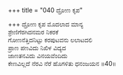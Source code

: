 +++
title = "040 ದ್ರೋಣ ಕೃಪ"

+++
ದ್ರೋಣ ಕೃಪ ಮೊದಲಾದ ಮಾನ್ಯ  
ಶ್ರೇಣಿಗೆರಗಿದನಮರ ನಿಕರಕೆ  
ಗೋಣನೆತ್ತಿದನಿಟ್ಟು ಕರಪುಟವನು ಲಲಾಟದಲಿ  
ಪ್ರಾಣ ಪಣವಿದು ನಿಖಿಳ ವಿದ್ಯದ  
ಜಾಣತನವಿದು ವಿನಯವೆಂದಿದು  
ಕೇಣವಿಲ್ಲದೆ ನೆರವಿ ನೆರೆ ಹೊಗಳಿತು ಧನಂಜಯನ     ॥40॥